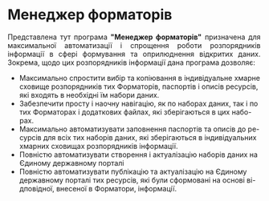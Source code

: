 # Менеджер форматорів
<p align="justify">Представлена тут програма <b>"Менеджер форматорів"</b> призначена для максимальної автоматизації і спрощення роботи розпорядників інформації в сфері формування та оприлюднення відкритих даних. Зокрема, щодо цих розпорядників інформації дана програма дозволяє:</p>

*	Максимально спростити вибір та копіювання в індивідуальне хмарне сховище розпорядників тих Форматорів, паспортів і описів ресурсів, які входять в необхідні їм набори даних. 
*	Забезпечити просту і наочну навігацію, як по наборах даних, так і по тих Форматорах і додаткових файлах, які зберігаються в цих набо-рах. 
*	Максимально автоматизувати заповнення паспортів та описів до ре-сурсів для всіх тих наборів даних, які зберігаються в індивідуальних хмарних сховищах розпорядників інформації. 
*	Повністю автоматизувати створення і актуалізацію наборів даних на Єдиному державному порталі 
*	Повністю автоматизувати публікацію та актуалізацію на Єдиному державному порталі тих ресурсів, які були сформовані на основі ві-дповідної, внесеної в Форматори, інформації. 
